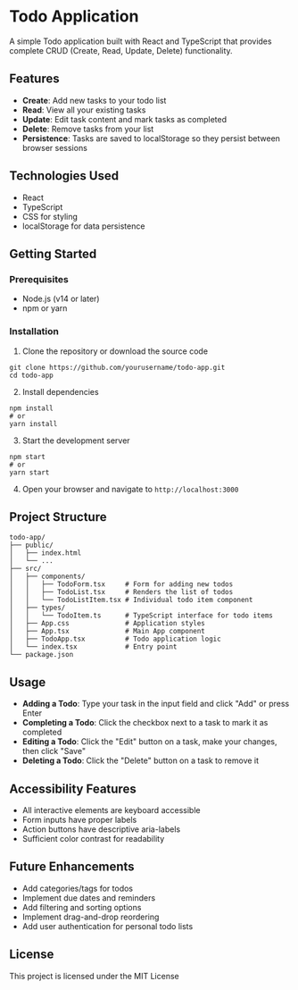 # Todo Application

A simple Todo application built with React and TypeScript that provides complete CRUD (Create, Read, Update, Delete) functionality.

## Features

- **Create**: Add new tasks to your todo list
- **Read**: View all your existing tasks
- **Update**: Edit task content and mark tasks as completed
- **Delete**: Remove tasks from your list
- **Persistence**: Tasks are saved to localStorage so they persist between browser sessions

## Technologies Used

- React
- TypeScript
- CSS for styling
- localStorage for data persistence

## Getting Started

### Prerequisites

- Node.js (v14 or later)
- npm or yarn

### Installation

1. Clone the repository or download the source code
```
git clone https://github.com/yourusername/todo-app.git
cd todo-app
```

2. Install dependencies
```
npm install
# or
yarn install
```

3. Start the development server
```
npm start
# or
yarn start
```

4. Open your browser and navigate to `http://localhost:3000`

## Project Structure

```
todo-app/
├── public/
│   ├── index.html
│   └── ...
├── src/
│   ├── components/
│   │   ├── TodoForm.tsx     # Form for adding new todos
│   │   ├── TodoList.tsx     # Renders the list of todos
│   │   └── TodoListItem.tsx # Individual todo item component
│   ├── types/
│   │   └── TodoItem.ts      # TypeScript interface for todo items
│   ├── App.css              # Application styles
│   ├── App.tsx              # Main App component
│   ├── TodoApp.tsx          # Todo application logic
│   └── index.tsx            # Entry point
└── package.json
```

## Usage

- **Adding a Todo**: Type your task in the input field and click "Add" or press Enter
- **Completing a Todo**: Click the checkbox next to a task to mark it as completed
- **Editing a Todo**: Click the "Edit" button on a task, make your changes, then click "Save"
- **Deleting a Todo**: Click the "Delete" button on a task to remove it

## Accessibility Features

- All interactive elements are keyboard accessible
- Form inputs have proper labels
- Action buttons have descriptive aria-labels
- Sufficient color contrast for readability

## Future Enhancements

- Add categories/tags for todos
- Implement due dates and reminders
- Add filtering and sorting options
- Implement drag-and-drop reordering
- Add user authentication for personal todo lists

## License

This project is licensed under the MIT License
